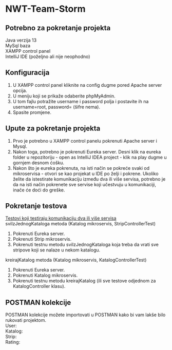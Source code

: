 # NWT-Team-Storm

## Potrebno za pokretanje projekta
Java verzija 13</br>
MySql baza</br>
XAMPP control panel</br>
IntelliJ IDE (poželjno ali nije neophodno)

## Konfiguracija
1. U XAMPP control panel kliknite na config dugme pored Apache server opcija.
2. U meniju koji se prikaže odaberite phpMyAdmin.
3. U tom fajlu potražite username i password polja i postavite ih na username=root, password= (šifre nema).
4. Spasite promjene.

## Upute za pokretanje projekta
1. Prvo je potrebno u XAMPP control panelu pokrenuti Apache server i Mysql.
2. Nakon toga, potrebno je pokrenuti Eureka server. Desni klik na eureka folder u repozitoriju - open as IntelliJ IDEA project - klik na play dugme u gornjem desnom ćošku.
3. Nakon što je eureka pokrenuta, na isti način se pokreće svaki od mikroservisa - otvori se kao projekat u IDE po želji i pokrene. Ukoliko želite da istestirate komunikaciju između dva ili više servisa, potrebno je da na isti način pokrenete sve servise koji učestvuju u komunikaciji, inače će doći do greške.

## Pokretanje testova

<ins>Testovi koji testiraju komunikaciju dva ili više servisa</ins></br>
sviIzJednogKataloga metoda (Katalog mikroservis, StripControllerTest)
1. Pokrenuti Eureka server.
2. Pokrenuti Strip mikroservis.
3. Pokrenuti testnu metodu sviIzJednogKataloga koja treba da vrati sve stripove koji se nalaze u nekom katalogu.

kreirajKatalog metoda (Katalog mikroservis, KatalogControllerTest)
1. Pokrenuti Eureka server.
2. Pokrenuti Katalog mikroservis.
3. Pokrenuti testnu metodu kreirajKatalog (ili sve testove odjednom za KatalogController klasu).



## POSTMAN kolekcije
POSTMAN kolekcije možete importovati u POSTMAN kako bi vam lakše bilo rukovati projektom.</br>
User:</br>
Katalog:</br>
Strip:</br>
Rating:</br>
